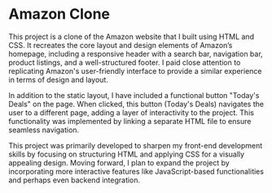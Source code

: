 # Amazon Clone

This project is a clone of the Amazon website that I built using HTML and CSS. It recreates the core layout and design elements of Amazon’s homepage, including a responsive header with a search bar, navigation bar, product listings, and a well-structured footer. I paid close attention to replicating Amazon's user-friendly interface to provide a similar experience in terms of design and layout.

In addition to the static layout, I have included a functional button "Today's Deals" on the page. When clicked, this button (Today's Deals) navigates the user to a different page, adding a layer of interactivity to the project. This functionality was implemented by linking a separate HTML file to ensure seamless navigation.

This project was primarily developed to sharpen my front-end development skills by focusing on structuring HTML and applying CSS for a visually appealing design. Moving forward, I plan to expand the project by incorporating more interactive features like JavaScript-based functionalities and perhaps even backend integration.